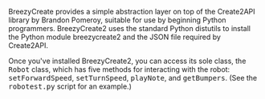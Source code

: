 BreezyCreate provides a simple abstraction layer on top of the Create2API
library by Brandon Pomeroy, suitable for use by beginning Python programmers.
BreezyCreate2 uses the standard Python distutils
to install the Python module breezycreate2 and the JSON file required by
Create2API.  

Once you've installed BreezyCreate2, you can access its sole
class, the <tt>Robot</tt> class, which has five methods for interacting
with the robot: <tt>setForwardSpeed</tt>, <tt>setTurnSpeed</tt>, 
<tt>playNote</tt>,  and <tt>getBumpers</tt>. (See the <tt>robotest.py</tt>
script for an example.)
